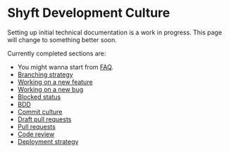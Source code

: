 # Shyft Development Culture

Setting up initial technical documentation is a work in progress. This page will change to something better soon. 

Currently completed sections are:
   * You might wanna start from [FAQ](FAQ).
   * [Branching strategy](Branching-strategy)
   * [Working on a new feature](Working-on-a-new-feature)
   * [Working on a new bug](Working-on-a-new-bug)
   * [Blocked status](Blocked-status)
   * [BDD](BDD)
   * [Commit culture](commit-culture)
   * [Draft pull requests](Draft-pull-requests)
   * [Pull requests](Pull-Requests)
   * [Code review](Code-review)
   * [Deployment strategy](Deployment-strategy)
   